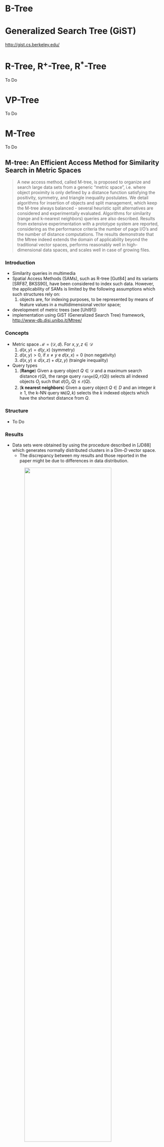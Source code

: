 # B-Tree

# Generalized Search Tree (GiST)

http://gist.cs.berkeley.edu/

# R-Tree, R$^+$-Tree, R$^\ast$-Tree

To Do

# VP-Tree

To Do

# M-Tree

To Do

## M-tree: An Efficient Access Method for Similarity Search in Metric Spaces

> A new access method, called M-tree, is proposed to organize and search large data sets from a generic “metric space”, i.e. where object proximity is only defined by a distance function satisfying the positivity, symmetry, and triangle inequality postulates. We detail algorithms for insertion of objects and split management, which keep the M-tree always balanced - several heuristic split alternatives are considered and experimentally evaluated. Algorithms for similarity (range and k-nearest neighbors) queries are also described. Results from extensive experimentation with a prototype system are reported, considering as the performance criteria the number of page I/O’s and the number of distance computations. The results demonstrate that the Mtree indeed extends the domain of applicability beyond the traditional vector spaces, performs reasonably well in high-dimensional data spaces, and scales well in case of growing files.

### Introduction

- Similarity queries in multimedia
- Spatial Access Methods (SAMs), such as R-tree [Gut84] and its variants [SRF87, BKSS90], have been considered to index such data. However, the applicability of SAMs is limited by the following assumptions which such structures rely on:
    1. objects are, for indexing purposes, to be represented by means of feature values in a multidimensional vector space;
- development of  metric trees (see [Uhl91])
- implementation using GiST (Generalized Search Tree) framework, http://www-db.disi.unibo.it/Mtree/

### Concepts

- Metric space $\mathcal{M} = (\mathcal{D}, d)$. For $x, y, z \in \mathcal{D}$
  1. $d(x, y) = d(y,x)$ (symmetry)
  2. $d(x, y) > 0$, if $x\neq y$ e $d(x, x) = 0$ (non negativity)
  3. $d(x, y) \le d(x, z) + d(z, y)$ (traingle inequality)
- Query types
    1. (**Range**) Given a query object $Q \in \mathcal{D}$ and a maximum search distance $r(Q)$, the range query $\texttt{range}(Q, r(Q))$ selects all indexed objects $O_j$ such that $d(O_j , Q) ≤ r(Q)$.
    2. (**k nearest neighbors**) Given a query object $Q ∈ D$ and an integer $k ≥ 1$, the k-NN query $\texttt{NN}(Q, k)$ selects the $k$ indexed objects which have the shortest distance from $Q$.

### Structure

- To Do

### Results

- Data sets were obtained by using the procedure described in [JD88] which generates normally distributed clusters in a Dim-$D$ vector space.
  - The discrepancy between my results and those reported in the paper might be due to differences in data distribution.

<img src="imgs/mtree_distselec.png" style="display: block; margin: auto; width: 75%">

### Cite

```bibtex
@inproceedings{ciaccia1997m,
  title={M-tree: An efficient access method for similarity search in metric spaces},
  author={Ciaccia, Paolo and Patella, Marco and Zezula, Pavel and others},
  organization={Citeseer}
}
```

## Tasting the Time: How M-Tree Broke the “27 Club” Curse

> The M-tree turned 27 this year, since it was first published in 1997, at SEBD  and VLDB . Differently from the likes of Jim Morrison, Jimi Hendrix, and Amy Winehouse, it is still alive and kicking, receiving dozens of downloads and citations every year.1 In this paper, we offer a quick overview of the context in which the M-tree was created and show how it helped starting a whole family of metric trees.

### Content

- Even without any notion of objects’ coordinates (as used by spatial indices), a metric index can effectively prune part of the search space by exploiting above properties [metric spaces], in particular the triangle inequality.
- Although at that time some proposals of metric indices were already available, such as the VP-tree [ 3 ] and the GNATree [ 4 ], they were based on a main-memory implementation, thus unsuitable for large, disk-resident datasets, the common case for multimedia data. The 2nd ingredient/requirement for the design of the M-tree was therefore to devise a paged and balanced organization, along the successful lines adopted by B+-trees and R-trees.

---

- Since its first introduction, in 1997 at SEBD [ 5 ] and VLDB [ 6 ], M-tree has been extended with: an efficient bulk loading technique ; cost models for estimating search costs  and ; techniques for evaluating complex queries, where multiple similarity predicates are
defined on a single feature  or on multiple features (M2-tree) ; efficient algorithms for solving probably approximately correct (PAC) queries [ 11]
and ; a technique to correctly solve queries using a user-defined distance, different from the
one used to build the actual index (QIC-M-tree) .
- The two original papers were seminal in generating a whole family of metric access methods, sharing the general M-tree structure. Besides the already cited M2-tree and QIC-M-tree, several techniques have been proposed to improve the search performance of M-tree, among which the slim-tree [ 15], the PM-tree [ 16], the M+-tree [ 17 ], the BM+-tree [ 18 ], and the M∗-tree [ 19 ]. Finally, the NM-tree [ 20] is able to deal with distance functions that do not satisfy the metric postulates, in particular the triangle inequality.

### Cite

```bibtex
@article{ciaccia2024tasting,
  title={Tasting the Time: How M-Tree Broke the “27 Club” Curse},
  author={Ciaccia, Paolo and Patella, Marco and Rabitti, Fausto and Zezula, Pavel},
  year={2024}
}
```

# Curse of Dimensionality

## Adaptive Control Processes

To Do, Bellman

## When Is “Nearest Neighbor” Meaningful?

> We explore the effect of dimensionality on the “nearest neighbor” problem. We show that under a broad set of conditions (much broader than independent and identically distributed dimensions), as dimensionality increases, the distance to the nearest data point approaches the distance to the farthest data point. To provide a practical perspective, we present empirical results on both real and synthetic data sets that demonstrate that this effect can occur for as few as 10-15 dimensions.
>
> These results should not be interpreted to mean that high-dimensional indexing is never meaningful; we illustrate this point by identifying some high-dimensional workloads for which this effect does not occur. However, our results do emphasize that the methodology used almost universally in the database literature to evaluate high-dimensional indexing techniques is flawed, and should be modified. In particular, most such techniques proposed in the literature are not evaluated versus simple linear scan, and are evaluated over workloads for which nearest neighbor is not meaningful. Often, even the reported experiments, when analyzed carefully, show that linear scan would outperform the techniques being proposed on the workloads studied in high (10-15) dimensionality!

### Introduction

- We show that under certain broad conditions (in terms of data and query distributions, or workload), as dimensionality increases, the distance to the nearest neighbor approaches the distance to the farthest neighbor
- To provide a practical perspective, we present empirical results based on synthetic distributions showing that the distinction between nearest and farthest neighbors may blur with as few as 15 dimensions.
- We observe that the database literature on nearest neighbor processing techniques fails to compare new techniques to linear scans.

### Concepts

- Proves a theorem that shows that if
  $$\lim_{m\to \infty}\text{var}\left(\frac{(d_m(P_m, Q_m))^p}{\mathbb{E}[(d_m(P_m, Q_m))^p]}\right) = 0$$
  in other words, the variance of the distance distribution scaled by the overall magnitude of the distance converges to 0
  
  Then for every $\epsilon > 0$ 
  $$\lim_{m\to \infty} P[D_\text{max} \le (1+\varepsilon) D_\text{min}] = 1$$
  where $D_\text{max}$ and $D_\text{min}$ are the distances to the farthest and nearest neighbors, respectively.
- In these cases, if the rate at which the distances become meaningless is faster enough, than the concept of nearest neighbor at that particular dimensionality is meaningless.
- There are, however, some workloads for which the nearest neighbor concept is meaningful even in high-dimensional spaces depending on the data distribution.

### Cite

```bibtex
@inproceedings{beyer1999nearest,
  title={When is “nearest neighbor” meaningful?},
  author={Beyer, Kevin and Goldstein, Jonathan and Ramakrishnan, Raghu and Shaft, Uri},
  booktitle={Database Theory—ICDT’99: 7th International Conference Jerusalem, Israel, January 10--12, 1999 Proceedings 7},
  pages={217--235},
  year={1999},
  organization={Springer}
}
```

## A Quantitative Analysis and Performance Study for Similarity-Search Methods in High-Dimensional Spaces

> For similarity search in high-dimensional vector spaces (or ‘HDVSs’), researchers have proposed a number of new methods (or adaptations of existing methods) based, in the main, on data-space partitioning. However, the performance of these methods generally degrades as dimensionality increases. Although this phenomenon-known as the ‘dimensional curse’-is well known, little or no quantitative a.nalysis of the phenomenon is available. In this paper, we provide a detailed analysis of partitioning and clustering techniques for similarity search in HDVSs. We show formally that these methods exhibit linear complexity at high dimensionality, and that existing methods are outperformed on average by a simple sequential scan if the number of dimensions exceeds around 10. Consequently, we come up with an alternative organization based on approximations to make the unavoidable sequential scan as fast as possible. We describe a simple vector approximation scheme, called VA-file, and report on an experimental evaluation of this and of two tree-based index methods (an R*-tree and an X-tree).

### Introduction

- We establish lower bounds on the average performance of existing partitioning and clustering techniques. We demonstrate that these methods are outperformed by a sequential scan whenever the dimensionality is above 10.
- By establishing a general model for clustering and partitioning, we formally show that there is no organization of HDVS based on clustering or partitioning which does not degenerate to a sequential scan if dimensionality exceeds a certain threshold
- We present performance results which support our analysis, and demonstrate that the performance of a simple, approximation-based scheme called vector approximation file (or ‘VA-file’) offers the best, performance in practice whenever the number of dimensions is larger than around 6. The VA-File is the only method which we have studied for which performance can even improve as dimensionality increases.

### Concepts

- Let $Q$ be ther query point and $\mathcal{S}^d(r, Q)$ be the hypersphere centered at $Q$ with radius $r$ and dimension $d$. Considering uniformity and independence of the data points, given any point $P$, the probability that $\mathcal{S}^d(r, Q)$ contains $P$ is equal to the volume of that part of $\mathcal{S}^d(r, Q)$  which lies inside the data space.
  $$\int_{P\in \Omega} \left(\begin{cases}1,\quad \|Q - P\|_2 \le r \\ 0, \quad \text{otherwise}\end{cases}\right)\ dP$$
- For the case, where $\Omega = [0, 1]^d$ the largest hypersphere that can be inscribed in the unit cube is the $\mathcal{S}^d\left(\frac{1}{2}, Q\right)$, the probability that a point $P$ is inside this hypersphere is
  $$\frac{\text{Vol}(\mathcal{S}^d(1/2, Q))}{\text{Vol}(\Omega)} = \frac{\sqrt{\pi^d} \cdot (1/2)^d}{\Gamma (d/2 + 1)}$$
  the table below shows the probability that a point is inside the hypersphere and the number of data points needed in the database, such that on average, one of them is inside the hypersphere.

  |d |$\mathbb{P}$ |$N$|
  |:-:|:-:|:-:|
  |$2$    |$0.785$ |$1.273$|
  |$4$    |$0.308$ |$3.242$|
  |$10$   |$0.002$ |$401.5$|
  |$20$   |$2.461\cdot10^{-8}$ |$40.631.627$|
  |$40$   |$3.278\cdot10^{-21}$| $3.050\cdot 10^{20}$|
  |$100$  |$1.868\cdot10^{70}$ |$5.353\cdot 10^{69}$|

- To Do, muitas outras coisas

### Method

- To Do, VA FILE

### Results

- We now show that no partitioning or clustering scheme can offer efficient NN-search if the number of dimensions becomes large.

1. Conclusion 1 (Performance) For any clustering and partitioning method there is a dimensionality $d^\ast$ beyond which a simple sequential scan performs better.
2. Conclusion 2 (Complexity) The complexity of any clustering and partitioning methods tends towards $O(N)$ as dimensionality increases.
3. Conclusion 3 (Degeneration) For every partitioning and clustering method there is a dimensionality $d^\ast$ such that, on average, all blocks are accessed if the number of dimensions exceeds $d^\ast$.

### Cite

```bibtex
@inproceedings{weber1998quantitative,
  title={A quantitative analysis and performance study for similarity-search methods in high-dimensional spaces},
  author={Weber, Roger and Schek, Hans-J{\"o}rg and Blott, Stephen},
  booktitle={VLDB},
  volume={98},
  pages={194--205},
  year={1998}
}
```

## Fractal Dimensionality

- To Do, important for the understanding of the concept of dimensionality

# SR-Tree

## The SR-tree: An Index Structure for High-Dimensional Nearest Neighbor Queries

> Recently, similarity queries on feature vectors have been widely used to perform content-based retrieval of images. To apply this technique to large databases, it is required to develop multidimensional index structures supporting nearest neighbor queries efficiently. The SS-tree had been proposed for this purpose and is known to outperform other index structures such as the R*-tree and the K-D-B-tree. One of its most important features is that it employs bounding spheres rather than bounding rectangles for the shape of regions. However, we demonstrate in this paper that bounding spheres occupy much larger volume than bounding rectangles with high-dimensional data and that this reduces search efficiency. To overcome this drawback, we propose a new index structure called the SR-tree (Sphere/Rectangle-tree) which integrates bounding spheres and bounding rectangles. A region of the SR-tree is specified by the intersection of a bounding sphere and a bounding rectangle. Incorporating bounding rectangles permits neighborhoods to be partitioned into smaller regions than the SS-tree and improves the disjointness among regions. This enhances the performance on nearest neighbor queries especially for highdimensional and non-uniform data which can be practical in actual image/video similarity indexing. M’e include the performance test results that verify this advantage of the SR-tree and show that the SR-tree outperforms both the SS-tree and the R*-tree.

### Cite

```bibtex
@article{katayama1997sr,
  title={The SR-tree: An index structure for high-dimensional nearest neighbor queries},
  author={Katayama, Norio and Satoh, Shin'ichi},
  journal={ACM Sigmod Record},
  volume={26},
  number={2},
  pages={369--380},
  year={1997},
  publisher={ACM New York, NY, USA}
}
```

# PAC Nearest Neighbor Queries

## PAC Nearest Neighbor Queries: Approximate and Controlled Search in High-Dimensional and Metric Spaces

> In high-dimensional and complex metric spaces, determinng the nearest neighbor (NN) of a query object $q$ can be a very expensive task, because of the poor partitioning operated by index structures – the so-called “curse of dimensionality”. This also affects approximately correct (AC) algorithms, which return as result a point whose distance from $q$ is less than $(1 +\epsilon)$ times the distance between q and its true NN. 
>
> In this paper we introduce a new approach to approximate similarity search, called PAC-NN queries, where the error bound $\epsilon$ can be exceeded with probability $\delta$ and both $\epsilon$ and $\delta$ parameters can be tuned at query time to trade the quality of the result for the cost of the search. We describe sequential and index-based PAC-NN algorithms that exploit the distance distribution of the query object in order to determine a stopping condition that respects the error bound. Analysis and experimental evaluation of the sequential algorithm confirm that, for moderately large data sets and suitable $\epsilon$ and $\delta$ values, PAC-NN queries can be efficiently solved and the error controlled. Then, we provide experimental evidence that indexing can further speed-up the retrieval process by up to 1-2 orders of magnitude without giving up the accuracy of the result

### Introduction

- The problem is to determine the object which is most similar to a given query object. This is usually done by first extracting the relevant features from the objects (e.g. color histograms from still images , Fourier coefficients from time series ), and then measuring the distance between feature values, so that similarity search becomes a nearest neighbor (NN) query over the space of feature values.
- The performance of index trees has been repeatedly observed to deteriorate in high-D spaces, so that, even for D as low as 10-15, a linear scan of the data set would perform (much) better [7, 24, 18]. Furthermore, recent mathematical studies demonstrate that this unpleasant phenomenon, known as “the curse of dimensionality”, is not peculiar to vector spaces, but can also affect more complex metric spaces , it being tightly related to the distribution of distances between the indexed objects and the query object . Intuitively, the more such distances are all similar each other, i.e. their variance is low, the more searching is difficult.
- When objects are naturally organized into clusters or the intrinsic (or fractal) dimensionality of the data set is low, NN search can be efficiently solved [3, 7, 10, 18]. In this case, a (multi-step) filter-and-refine approach has also been proposed, the idea being to initially use an easy-to-compute distance function that lower bounds the original one, and then to compute the actual result by evaluating the original distance function only on the set of candidates returned by the filter step. This is also the basic idea underlying the use of dimensionality-reduction techniques .

---

- In this paper we propose a probabilistic approach to approximate NN search, which allows two parameters to be specified at query time: the accuracy $\epsilon$ allows for a certain relative error in the result, and the confidence $\delta$ guarantees, with probability at least ($1 - \delta$), that $\epsilon$ will not be exceeded. This generalizes both AC-NN queries, obtained when $\delta = 0$, as well as correct (C-NN) queries ($\epsilon = \delta = 0$). The basic information used by our PAC (probably approximately correct) NN algorithms is the distance distribution of the query object, which is exploited to derive a stopping condition with provable quality guarantees, the basic idea being to avoid searching “too close” to the query object.

- We first analytically and experimentally demonstrate the effectiveness of a PAC-NN sequential algorithm. Results show that, say, with $n = 10^6$ objects and $D = 100$, only about 7000 objects need to be read in order to obtain, with probability $\ge 0.99$, a result that differs no more than 10% from the correct one. Since the complexity of the PAC-NN sequential algorithm is at least $O (n\delta^{-1} (1 + \epsilon)^{-D} )$, thus still linear in the data set size, we introduce a PAC-NN indexbased algorithm that we have implemented in the M-tree , and experimentally demonstrate that performance can improve by 1-2 orders of magnitude. Although we use the M-tree for practical reasons, our algorithm and results apply to all multi-dimensional and metric index trees. We also demonstrate that, for any value of the $\epsilon$ accuracy parameter, the $\delta$ confidence parameter can be chosen in such a way that the actual average relative error stays indeed very close to $\epsilon$. This implies that an user can indeed exert an effective control on the quality of the result, thus trading accuracy for cost.

### Concepts

- To Do

### Structure

- To Do

### Results

<img src="imgs/pac_cost.png" style="display: block; margin: auto; width: 75%">

### Cite

```bibtex
@inproceedings{ciaccia2000pac,
  title={PAC nearest neighbor queries: Approximate and controlled search in high-dimensional and metric spaces},
  author={Ciaccia, Paolo and Patella, Marco},
  booktitle={Proceedings of 16th International Conference on Data Engineering (Cat. No. 00CB37073)},
  pages={244--255},
  year={2000},
  organization={IEEE}
}
```

# Hashing Techniques

## Approximate nearest neighbors: towards removing the curse of dimensionality

> The nearest neighbor problem is the following: Given a set of n points $P =\{p_1, ..., p_n\}$ in some metric space $X$, preprocess P so as to efficiently answer queries which require finding bhe point in $P$ closest to a query point $q \in X$. We focus on the particularly interesting case of the d-dimensional Euclidean space where $X = \mathbb{R}^d$ under some $l_p$ norm. Despite decades of effort, the current solutions are far from satisfactory; in fact, for large d, in theory or in practice, they provide little improvement over the brute-force algorithm which compares the query point to each data point. Of late, there has been some interest in the approximate nearest neighbors problem, which is: Find a point $p\in P$ that is an $\epsilon$-approximate nearest neighbor of the query $q$ in that for all $p'\in P$, $d(p, q) < (1 + \epsilon)d(p', q)$.

### Introduction

- Locality-Sensitive Hashing (LSH) 

### Cite

```bibtex
@inproceedings{indyk1998approximate,
  title={Approximate nearest neighbors: towards removing the curse of dimensionality},
  author={Indyk, Piotr and Motwani, Rajeev},
  booktitle={Proceedings of the thirtieth annual ACM symposium on Theory of computing},
  pages={604--613},
  year={1998}
}
```

## Similarity Search in High Dimensions via Hashing

> The nearestor near-neighbor query problems arise in a large variety of database applications, usually in the context of similarity searching. Of late, there has been increasing interest in building search/index structures for performing similarity search over high-dimensional data, e.g., image databases, document collections, time-series databases, and genome databases. Unfortunately, all known techniques for solving this problem fall prey to the curse of dimensionality. That is, the data structures scale poorly with data dimensionality; in fact, if the number of dimensions exceeds 10 to 20, searching in k-d trees and related structures involves the inspection of a large fraction of the database, thereby doing no better than brute-force linear search. It has been suggested that since the selection of features and the choice of a distance metric in typical applications is rather heuristic, determining an approximate nearest neighbor should suffice for most practical purposes. In this paper, we examine a novel scheme for approximate similarity search based on hashing. The basic idea is to hash the points from the database so as to ensure that the probability of collision is much higher for objects that are close to each other than for those that are far apart. We provide experimental evidence that our method gives signicant improvement in running time over other methods for searching in high-dimensional spaces based on hierarchical tree decomposition. Experimental results also indicate that our scheme scales well even for a relatively large number of dimensions (more than 50)

### Results

<img src="imgs/lsh_disk.png" style="display: block; margin: auto; width: 75%">

### Cite

```bibtex
@inproceedings{gionis1999similarity,
  title={Similarity search in high dimensions via hashing},
  author={Gionis, Aristides and Indyk, Piotr and Motwani, Rajeev and others},
  booktitle={Vldb},
  volume={99},
  number={6},
  pages={518--529},
  year={1999}
}
```

# Graph Techniques

## Efficient and Robust Approximate Nearest Neighbor Search Using Hierarchical Navigable Small World Graphs

> We present a new approach for the approximate K-nearest neighbor search based on navigable small world graphs with controllable hierarchy (Hierarchical NSW, HNSW). The proposed solution is fully graph-based, without any need for additional search structures (typically used at the coarse search stage of the most proximity graph techniques). Hierarchical NSW incrementally builds a multi-layer structure consisting of a hierarchical set of proximity graphs (layers) for nested subsets of the stored elements. The maximum layer in which an element is present is selected randomly with an exponentially decaying probability distribution. This allows producing graphs similar to the previously studied Navigable Small World (NSW) structures while additionally having the links separated by their characteristic distance scales. Starting the search from the upper layer together with utilizing the scale separation boosts the performance compared to NSW and allows a logarithmic complexity scaling. Additional employment of a heuristic for selecting proximity graph neighbors significantly increases performance at high recall and in case of highly clustered data. Performance evaluation has demonstrated that the proposed general metric space search index is able to strongly outperform previous opensource state-of-the-art vector-only approaches. Similarity of the algorithm to the skip list structure allows straightforward balanced distributed implementation.

### Introduction

- Exact solutions for K-NNS may offer a substantial search speedup only in case of relatively low dimensional data due to “curse of dimensionality”. To overcome this problem a concept of Approximate Nearest Neighbors Search (K-ANNS) was proposed, which relaxes the condition of the exact search by allowing a small number of errors. The quality of an inexact search (the recall) is defined as the ratio between the number of found true nearest neighbors and K. The most popular K-ANNS solutions are based on approximated versions of tree algorithms locality-sensitive hashing (LSH) , and product quantization (PQ) . Proximity graph K-ANNS algorithms have recently gained popularity offering better per- formance on high dimensional datasets. However, the power-law scaling of the proximity graph routing causes extreme performance degradation in case of low dimen- sional or clustered data.
  
### Related Works

- Delaunay graph, (a graph which guarantees that the result of a basic greedy graph traversal is always the nearest neighbor with prior information about the structure of the space) 
- Networks with logarithmic or polylogarithmic scaling of the greedy graph routing are known as the navigable small world networks. Such networks are an important topic of complex network theory aiming at understanding of the underlying mechanisms of real-life networks formation in order to apply them for applications of scalable routing and distributed similarity search.

<img src="imgs/hnsw.png" style="display: block; margin: auto; width: 75%">

- Probabilistic skip list. The major difference to skip list is that we generalize the structure by replacing linked lists with proximity graphs.

# ANN: Approximate Nearest Neighbors

## Approximate Nearest Neighbor Search on High Dimensional Data — Experiments, Analyses, and Improvement

> Nearest neighbor search is a fundamental and essential operation in applications from many domains, such as databases, machine learning, multimedia, and computer vision. Because exact searching results are not efficient for a high-dimensional space, a lot of efforts have turned to approximate nearest neighbor search. Although many algorithms have been continuously proposed in the literature each year, there is no comprehensive evaluation and analysis of their performance. In this paper, we conduct a comprehensive experimental evaluation of many state-of-the-art methods for approximate nearest neighbor search. Our study (1) is cross-disciplinary (i.e., including 19 algorithms in different domains, and from practitioners) and (2) has evaluated a diverse range of settings, including 20 datasets, several evaluation metrics, and different query workloads. The experimental results are carefully reported and analyzed to understand the performance results. Furthermore, we propose a new method that achieves both high query efficiency and high recall empirically on majority of the datasets under a wide range of settings.

### Introduction

- Hashing-based methods:
  - LSH
  - L2H (Product Quantization)
- Partitioning-based methods:
  - VP-tree
  - Ball-tree
  - Annoy
- Graph-based methods:
  - Navigable Small World (NSW)
  - Hierarchical NSW (HNSW)


### Cite

```bibtex
@article{li2019approximate,
  title={Approximate nearest neighbor search on high dimensional data—experiments, analyses, and improvement},
  author={Li, Wen and Zhang, Ying and Sun, Yifang and Wang, Wei and Li, Mingjie and Zhang, Wenjie and Lin, Xuemin},
  journal={IEEE Transactions on Knowledge and Data Engineering},
  volume={32},
  number={8},
  pages={1475--1488},
  year={2019},
  publisher={IEEE}
}
```

## ANN-Benchmarks: A Benchmarking Tool for Approximate Nearest Neighbor Algorithms

> This paper describes ANN-Benchmarks, a tool for evaluating the performance of in-memory approximate nearest neighbor algorithms. It provides a standard interface for measuring the performance and quality achieved by nearest neighbor algorithms on different standard data sets. It supports several different ways of integrating k-NN algorithms, and its configuration system automatically tests a range of parameter settings for each algorithm. Algorithms are compared with respect to many different (approximate) quality measures, and adding more is easy and fast; the included plotting front-ends can visualize these as images, LaTeX plots, and websites with interactive plots. ANN-Benchmarks aims to provide a constantly updated overview of the current state of the art of -NN algorithms. In the short term, this overview allows users to choose the correct -NN algorithm and parameters for their similarity search task; in the longer term, algorithm designers will be able to use this overview to test and refine automatic parameter tuning. The paper gives an overview of the system, evaluates the results of the benchmark, and points out directions for future work. Interestingly, very different approaches to -NN search yield comparable quality-performance trade-offs. The system is available at http://ann-benchmarks.com.

### Cite

```bibtex
@article{aumuller2020ann,
  title={ANN-Benchmarks: A benchmarking tool for approximate nearest neighbor algorithms},
  author={Aum{\"u}ller, Martin and Bernhardsson, Erik and Faithfull, Alexander},
  journal={Information Systems},
  volume={87},
  pages={101374},
  year={2020},
  publisher={Elsevier}
}
```

---

@inproceedings{arya1993approximate,
  title={Approximate nearest neighbor queries in fixed dimensions.},
  author={Arya, Sunil and Mount, David M},
  organization={Citeseer}
}

@inproceedings{clarkson1994algorithm,
  title={An algorithm for approximate closest-point queries},
  author={Clarkson, Kenneth L},
  booktitle={Proceedings of the tenth annual symposium on Computational geometry},
  pages={160--164},
  year={1994}
}

@article{arya1998optimal,
  title={An optimal algorithm for approximate nearest neighbor searching fixed dimensions},
  author={Arya, Sunil and Mount, David M and Netanyahu, Nathan S and Silverman, Ruth and Wu, Angela Y},
  journal={Journal of the ACM (JACM)},
  volume={45},
  number={6},
  pages={891--923},
  year={1998},
  publisher={ACM New York, NY, USA}
}

@inproceedings{liu2022optimizing,
  title={Optimizing Graph-based Approximate Nearest Neighbor Search: Stronger and Smarter},
  author={Liu, Jun and Zhu, Zhenhua and Hu, Jingbo and Sun, Hanbo and Liu, Li and Liu, Lingzhi and Dai, Guohao and Yang, Huazhong and Wang, Yu},
  booktitle={2022 23rd IEEE International Conference on Mobile Data Management (MDM)},
  pages={179--184},
  year={2022},
  organization={IEEE}
} 

# Surveys

- Exact knn
```bibtex
@article{ukey2023survey,
  title={Survey on exact knn queries over high-dimensional data space},
  author={Ukey, Nimish and Yang, Zhengyi and Li, Binghao and Zhang, Guangjian and Hu, Yiheng and Zhang, Wenjie},
  journal={Sensors},
  volume={23},
  number={2},
  pages={629},
  year={2023},
  publisher={MDPI}
}
```

- Graph-based ANN
```bibtex
@article{wang2021comprehensive,
  title={A comprehensive survey and experimental comparison of graph-based approximate nearest neighbor search},
  author={Wang, Mengzhao and Xu, Xiaoliang and Yue, Qiang and Wang, Yuxiang},
  journal={arXiv preprint arXiv:2101.12631},
  year={2021}
}
```

```bibtex
@article{shimomura2021survey,
  title={A survey on graph-based methods for similarity searches in metric spaces},
  author={Shimomura, Larissa C and Oyamada, Rafael Seidi and Vieira, Marcos R and Kaster, Daniel S},
  journal={Information Systems},
  volume={95},
  pages={101507},
  year={2021},
  publisher={Elsevier}
}
```

# Vector Databases

```bibtex
@phdthesis{qin2024understanding,
  title={Understanding Indexing Efficiency for Approximate Nearest Neighbor Search in High-dimensional Vector Databases},
  author={Qin, Yuting and others},
  year={2024},
  school={Massachusetts Institute of Technology}
}
```

```bibtex
@inproceedings{xie2023brief,
  title={A Brief Survey of Vector Databases},
  author={Xie, Xingrui and Liu, Han and Hou, Wenzhe and Huang, Hongbin},
  booktitle={2023 9th International Conference on Big Data and Information Analytics (BigDIA)},
  pages={364--371},
  year={2023},
  organization={IEEE}
}
```

```bibtex
@article{han2023comprehensive,
  title={A comprehensive survey on vector database: Storage and retrieval technique, challenge},
  author={Han, Yikun and Liu, Chunjiang and Wang, Pengfei},
  journal={arXiv preprint arXiv:2310.11703},
  year={2023}
}
```

```bibtex
@article{pan2024survey,
  title={Survey of vector database management systems},
  author={Pan, James Jie and Wang, Jianguo and Li, Guoliang},
  journal={The VLDB Journal},
  volume={33},
  number={5},
  pages={1591--1615},
  year={2024},
  publisher={Springer}
}
```` 